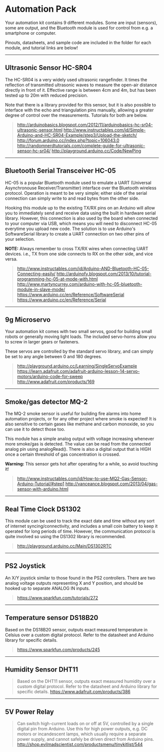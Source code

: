 Automation Pack
===================

Your automation kit contains 9 different modules. Some are input (sensors), some are output, and the Bluetooth module is used for control from e.g. a smartphone or computer.

Pinouts, datasheets, and sample code are included in the folder for each module, and tutorial links are below!

----------

Ultrasonic Sensor HC-SR04
-------------
The HC-SR04 is a very widely used ultrasonic rangefinder. It times the reflection of transmitted ultrasonic waves to measure the open-air distance directly in front of it. Effective range is between 4cm and 4m, but has been tested up to 20m with reduced precision.

Note that there is a library provided for this sensor, but it is also possible to interface with the echo and triangulation pins manually, allowing a greater degree of control over the measurements. Tutorials for both are below.
> 
> http://arduinobasics.blogspot.com/2012/11/arduinobasics-hc-sr04-ultrasonic-sensor.html
> http://www.instructables.com/id/Simple-Arduino-and-HC-SR04-Example/step3/Upload-the-sketch/
> http://forum.arduino.cc/index.php?topic=106043.0
> http://randomnerdtutorials.com/complete-guide-for-ultrasonic-sensor-hc-sr04/
> http://playground.arduino.cc/Code/NewPing

--------

Bluetooth Serial Transceiver HC-05
-------------
HC-05 is a popular Bluetooth module used to emulate a UART (Universal Asynchronouse Receiver/Transmitter) interface over the Bluetooth wireless protocol. Operation is meant to be very simple; either side of the serial connection can simply write to and read bytes from the other side.

Hooking this module up to the existing TX/RX pins on an Arduino will allow you to immediately send and receive data using the built in hardware serial library. However, this connection is also used by the board when connected to your computer via USB, which means you will need to disconnect HC-05 everytime you upload new code. The solution is to use Arduino's SoftwareSerial library to create a UART connection on two other pins of your selection.

**NOTE:** Always remember to cross TX/RX wires when connecting UART devices. i.e., TX from one side connects to RX on the other side, and vice versa. 

> http://www.instructables.com/id/Arduino-AND-Bluetooth-HC-05-Connecting-easily/
> http://arduinofy.blogspot.com/2013/10/tutorial-programming-hc-05-at-mode-with.html
> http://www.martyncurrey.com/arduino-with-hc-05-bluetooth-module-in-slave-mode/
> https://www.arduino.cc/en/Reference/SoftwareSerial
> https://www.arduino.cc/en/Reference/Serial

----------

9g Microservo
-------------
Your automation kit comes with two small servos, good for building small robots or generally moving light loads. The included servo-horns allow you to screw in larger gears or fasteners.

These servos are controlled by the standard servo library, and can simply be set to any angle between 0 and 180 degrees.

> http://playground.arduino.cc/Learning/SingleServoExample
> https://learn.adafruit.com/adafruit-arduino-lesson-14-servo-motors/arduino-code-for-sweep
> http://www.adafruit.com/products/169

----------

Smoke/gas detector MQ-2
-------------
The MQ-2 smoke sensor is useful for building fire alarms into home automation projects, or for any other project where smoke is expected! It is also sensitive to certain gases like methane and carbon monoxide, so you can use it to detect those too.

This module has a simple analog output with voltage increasing whenever more smoke/gas is detected. The value can be read from the connected analog pin using analogRead(). There is also a digital output that is HIGH once a certain threshold of gas concentration is crossed.

**Warning:** This sensor gets hot after operating for a while, so avoid touching it!

> http://www.instructables.com/id/How-to-use-MQ2-Gas-Sensor-Arduino-Tutorial/#step1
> http://vanceance.blogspot.com/2013/04/gas-sensor-with-arduino.html


----------

Real Time Clock DS1302
-------------
This module can be used to track the exact date and time without any sort of internet syncing/connectivity, and includes a small coin battery to keep it operated for long periods of time. However, the communication protocol is quite involved so using the DS1302 library is recommended.

> http://playground.arduino.cc/Main/DS1302RTC


----------


PS2 Joystick
-------------
An X/Y joystick similar to those found in the PS2 controllers. There are two analog voltage outputs representing X and Y position, and should be hooked up to separate ANALOG IN inputs.
> https://www.sparkfun.com/tutorials/272


----------


Temperature sensor DS18B20
-------------
Based on the DS18B20 sensor, outputs exact measured temperature in Celsius over a custom digital protocol. Refer to the datasheet and Arduino library for specific details.
> https://www.sparkfun.com/products/245

----------

Humidity Sensor DHT11
-------------
> Based on the DHT11 sensor, outputs exact measured humidity over a custom digital protocol. Refer to the datasheet and Arduino library for specific details.
> https://www.adafruit.com/products/386

----------

5V Power Relay
-------------
> Can switch high-current loads on or off at 5V, controlled by a single digital pin from Arduino. Use this for high power outputs, e.g. DC motors or incandescent lamps, which usually require a separate power supply, and cannot safely be driven direct from Arduino pins.
> http://shop.evilmadscientist.com/productsmenu/tinykitlist/544
